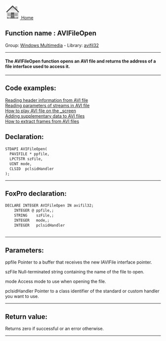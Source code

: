 [<img src="../../images/home.png"> Home ](https://github.com/VFPX/Win32API)  

## Function name : AVIFileOpen
Group: [Windows Multimedia](../../functions_group.md#Windows_Multimedia)  -  Library: [avifil32](../../libraries.md#avifil32)  
***  


#### The AVIFileOpen function opens an AVI file and returns the address of a file interface used to access it.
***  


## Code examples:
[Reading header information from AVI file](../../samples/sample_428.md)  
[Reading parameters of streams in AVI file](../../samples/sample_429.md)  
[How to play AVI file on the _screen](../../samples/sample_430.md)  
[Adding supplementary data to AVI files](../../samples/sample_481.md)  
[How to extract frames from AVI files](../../samples/sample_484.md)  

## Declaration:
```foxpro  
STDAPI AVIFileOpen(
  PAVIFILE * ppfile,
  LPCTSTR szFile,
  UINT mode,
  CLSID  pclsidHandler
);  
```  
***  


## FoxPro declaration:
```foxpro  
DECLARE INTEGER AVIFileOpen IN avifil32;
	INTEGER @ ppfile,;
	STRING    szFile,;
	INTEGER   mode,;
	INTEGER   pclsidHandler
  
```  
***  


## Parameters:
ppfile
Pointer to a buffer that receives the new IAVIFile interface pointer.

szFile
Null-terminated string containing the name of the file to open.

mode
Access mode to use when opening the file.

pclsidHandler
Pointer to a class identifier of the standard or custom handler you want to use.
  
***  


## Return value:
Returns zero if successful or an error otherwise.  
***  

